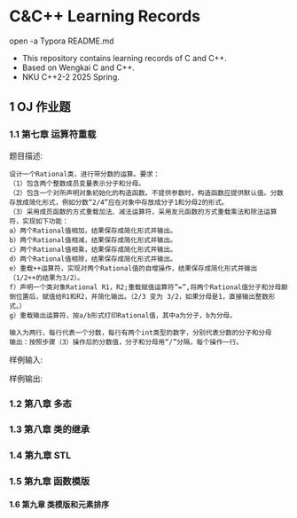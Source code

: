 # C&C++ Learning Records

open -a Typora README.md

- This repository contains learning records of C and C++.
- Based on Wengkai C and C++.
- NKU C++2-2 2025 Spring.




## 1 OJ 作业题
### 1.1 第七章 运算符重载
题目描述:
```
设计一个Rational类，进行带分数的运算。要求：
（1）包含两个整数成员变量表示分子和分母。
（2）包含一个对所声明对象初始化的构造函数。不提供参数时，构造函数应提供默认值。分数存放成简化形式，例如分数“2/4”应在对象中存放成分子1和分母2的形式。
（3）采用成员函数的方式重载加法、减法运算符，采用友元函数的方式重载乘法和除法运算符，实现如下功能：
a）两个Rational值相加，结果保存成简化形式并输出。
b）两个Rational值相减，结果保存成简化形式并输出。
c）两个Rational值相乘，结果保存成简化形式并输出。
d）两个Rational值相除，结果保存成简化形式并输出。
e）重载++运算符，实现对两个Rational值的自增操作，结果保存成简化形式并输出（1/2++的结果为3/2）。
f）声明一个类对象Rational R1，R2;重载赋值运算符”=”,将两个Rational值分子和分母颠倒位置后，赋值给R1和R2，并简化输出。（2/3 变为 3/2，如果分母是1，直接输出整数形式。）
g）重载输出运算符，按a/b形式打印Rational值，其中a为分子，b为分母。

输入为两行，每行代表一个分数，每行有两个int类型的数字，分别代表分数的分子和分母
输出：按照步骤（3）操作后的分数值，分子和分母用“/”分隔，每个操作一行。
```



样例输入:



样例输出:



### 1.2 第八章 多态


### 1.3 第八章 类的继承



### 1.4 第九章 STL



### 1.5 第九章 函数模版



#### 1.6 第九章 类模版和元素排序
